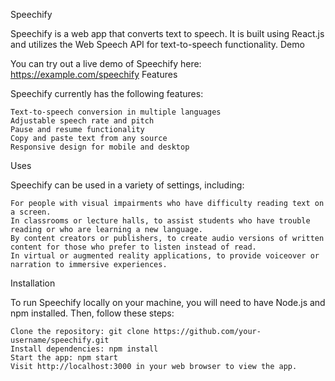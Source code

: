 Speechify

Speechify is a web app that converts text to speech. It is built using React.js and utilizes the Web Speech API for text-to-speech functionality.
Demo

You can try out a live demo of Speechify here: https://example.com/speechify
Features

Speechify currently has the following features:

    Text-to-speech conversion in multiple languages
    Adjustable speech rate and pitch
    Pause and resume functionality
    Copy and paste text from any source
    Responsive design for mobile and desktop

Uses

Speechify can be used in a variety of settings, including:

    For people with visual impairments who have difficulty reading text on a screen.
    In classrooms or lecture halls, to assist students who have trouble reading or who are learning a new language.
    By content creators or publishers, to create audio versions of written content for those who prefer to listen instead of read.
    In virtual or augmented reality applications, to provide voiceover or narration to immersive experiences.

Installation

To run Speechify locally on your machine, you will need to have Node.js and npm installed. Then, follow these steps:

    Clone the repository: git clone https://github.com/your-username/speechify.git
    Install dependencies: npm install
    Start the app: npm start
    Visit http://localhost:3000 in your web browser to view the app.
